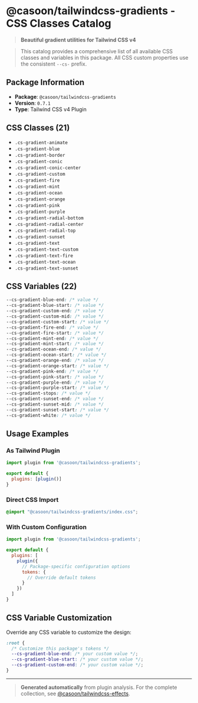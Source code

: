 # @casoon/tailwindcss-gradients - CSS Classes Catalog

> **Beautiful gradient utilities for Tailwind CSS v4**

> This catalog provides a comprehensive list of all available CSS classes and variables in this package. All CSS custom properties use the consistent `--cs-` prefix.

## Package Information

- **Package**: `@casoon/tailwindcss-gradients`
- **Version**: `0.7.1`
- **Type**: Tailwind CSS v4 Plugin

## CSS Classes (21)

- `.cs-gradient-animate`
- `.cs-gradient-blue`
- `.cs-gradient-border`
- `.cs-gradient-conic`
- `.cs-gradient-conic-center`
- `.cs-gradient-custom`
- `.cs-gradient-fire`
- `.cs-gradient-mint`
- `.cs-gradient-ocean`
- `.cs-gradient-orange`
- `.cs-gradient-pink`
- `.cs-gradient-purple`
- `.cs-gradient-radial-bottom`
- `.cs-gradient-radial-center`
- `.cs-gradient-radial-top`
- `.cs-gradient-sunset`
- `.cs-gradient-text`
- `.cs-gradient-text-custom`
- `.cs-gradient-text-fire`
- `.cs-gradient-text-ocean`
- `.cs-gradient-text-sunset`

## CSS Variables (22)

```css
--cs-gradient-blue-end: /* value */
--cs-gradient-blue-start: /* value */
--cs-gradient-custom-end: /* value */
--cs-gradient-custom-mid: /* value */
--cs-gradient-custom-start: /* value */
--cs-gradient-fire-end: /* value */
--cs-gradient-fire-start: /* value */
--cs-gradient-mint-end: /* value */
--cs-gradient-mint-start: /* value */
--cs-gradient-ocean-end: /* value */
--cs-gradient-ocean-start: /* value */
--cs-gradient-orange-end: /* value */
--cs-gradient-orange-start: /* value */
--cs-gradient-pink-end: /* value */
--cs-gradient-pink-start: /* value */
--cs-gradient-purple-end: /* value */
--cs-gradient-purple-start: /* value */
--cs-gradient-stops: /* value */
--cs-gradient-sunset-end: /* value */
--cs-gradient-sunset-mid: /* value */
--cs-gradient-sunset-start: /* value */
--cs-gradient-white: /* value */
```

## Usage Examples

### As Tailwind Plugin
```js
import plugin from '@casoon/tailwindcss-gradients';

export default {
  plugins: [plugin()]
}
```

### Direct CSS Import
```css
@import "@casoon/tailwindcss-gradients/index.css";
```

### With Custom Configuration
```js
import plugin from '@casoon/tailwindcss-gradients';

export default {
  plugins: [
    plugin({
      // Package-specific configuration options
      tokens: {
        // Override default tokens
      }
    })
  ]
}
```

## CSS Variable Customization

Override any CSS variable to customize the design:

```css
:root {
  /* Customize this package's tokens */
  --cs-gradient-blue-end: /* your custom value */;
  --cs-gradient-blue-start: /* your custom value */;
  --cs-gradient-custom-end: /* your custom value */;
}
```

---

> **Generated automatically** from plugin analysis. For the complete collection, see [@casoon/tailwindcss-effects](https://www.npmjs.com/package/@casoon/tailwindcss-effects).
